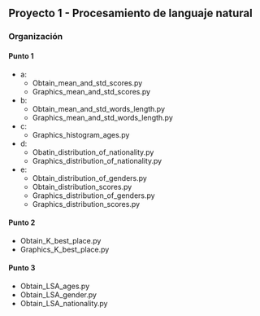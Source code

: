 ## Proyecto 1 - Procesamiento de languaje natural

### Organización

#### Punto 1

-   a:
    -   Obtain_mean_and_std_scores.py
    -   Graphics_mean_and_std_scores.py
-   b:
    -   Obtain_mean_and_std_words_length.py
    -   Graphics_mean_and_std_words_length.py
-   c:
    -   Graphics_histogram_ages.py
-   d:
    -   Obatin_distribution_of_nationality.py
    -   Graphics_distribution_of_nationality.py
-   e:
    -   Obtain_distribution_of_genders.py
    -   Obtain_distribution_scores.py
    -   Graphics_distribution_of_genders.py
    -   Graphics_distribution_scores.py

#### Punto 2

-   Obtain_K_best_place.py
-   Graphics_K_best_place.py

#### Punto 3

-   Obtain_LSA_ages.py
-   Obtain_LSA_gender.py
-   Obtain_LSA_nationality.py
